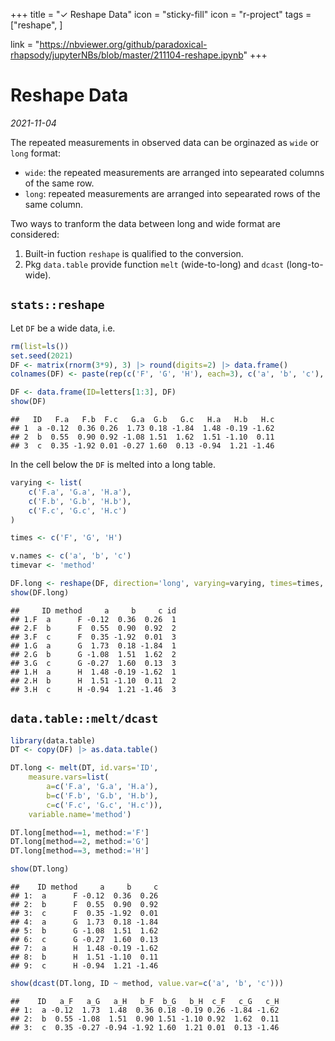 +++
title = "✓ Reshape Data"
icon = "sticky-fill"
icon = "r-project"
tags = ["reshape", ]

link = "https://nbviewer.org/github/paradoxical-rhapsody/jupyterNBs/blob/master/211104-reshape.ipynb"
+++

# Reshape Data
*2021-11-04*

The repeated measurements in observed data can be orginazed as `wide` or `long` format:

* `wide`: the repeated measurements are arranged into sepearated columns of the same row.
* `long`: repeated measurements are arranged into sepearated rows of the same column.

Two ways to tranform the data between long and wide format are considered:

1. Built-in fuction `reshape` is qualified to the conversion.
2. Pkg `data.table` provide function `melt` (wide-to-long) and `dcast` (long-to-wide).


## `stats::reshape`

Let `DF` be a wide data, i.e.


```r
rm(list=ls())
set.seed(2021)
DF <- matrix(rnorm(3*9), 3) |> round(digits=2) |> data.frame()
colnames(DF) <- paste(rep(c('F', 'G', 'H'), each=3), c('a', 'b', 'c'), sep='.')

DF <- data.frame(ID=letters[1:3], DF)
show(DF)
```

```
##   ID   F.a   F.b  F.c   G.a  G.b   G.c   H.a   H.b   H.c
## 1  a -0.12  0.36 0.26  1.73 0.18 -1.84  1.48 -0.19 -1.62
## 2  b  0.55  0.90 0.92 -1.08 1.51  1.62  1.51 -1.10  0.11
## 3  c  0.35 -1.92 0.01 -0.27 1.60  0.13 -0.94  1.21 -1.46
```

In the cell below the `DF` is melted into a long table.


```r
varying <- list(
    c('F.a', 'G.a', 'H.a'),
    c('F.b', 'G.b', 'H.b'),
    c('F.c', 'G.c', 'H.c')
)

times <- c('F', 'G', 'H')

v.names <- c('a', 'b', 'c')
timevar <- 'method'

DF.long <- reshape(DF, direction='long', varying=varying, times=times, v.names=v.names, timevar=timevar)
show(DF.long)
```

```
##     ID method     a     b     c id
## 1.F  a      F -0.12  0.36  0.26  1
## 2.F  b      F  0.55  0.90  0.92  2
## 3.F  c      F  0.35 -1.92  0.01  3
## 1.G  a      G  1.73  0.18 -1.84  1
## 2.G  b      G -1.08  1.51  1.62  2
## 3.G  c      G -0.27  1.60  0.13  3
## 1.H  a      H  1.48 -0.19 -1.62  1
## 2.H  b      H  1.51 -1.10  0.11  2
## 3.H  c      H -0.94  1.21 -1.46  3
```


## `data.table::melt/dcast`


```r
library(data.table)
DT <- copy(DF) |> as.data.table()

DT.long <- melt(DT, id.vars='ID', 
    measure.vars=list(
        a=c('F.a', 'G.a', 'H.a'), 
        b=c('F.b', 'G.b', 'H.b'), 
        c=c('F.c', 'G.c', 'H.c')), 
    variable.name='method')

DT.long[method==1, method:='F']
DT.long[method==2, method:='G']
DT.long[method==3, method:='H']

show(DT.long)
```

```
##    ID method     a     b     c
## 1:  a      F -0.12  0.36  0.26
## 2:  b      F  0.55  0.90  0.92
## 3:  c      F  0.35 -1.92  0.01
## 4:  a      G  1.73  0.18 -1.84
## 5:  b      G -1.08  1.51  1.62
## 6:  c      G -0.27  1.60  0.13
## 7:  a      H  1.48 -0.19 -1.62
## 8:  b      H  1.51 -1.10  0.11
## 9:  c      H -0.94  1.21 -1.46
```


```r
show(dcast(DT.long, ID ~ method, value.var=c('a', 'b', 'c')))
```

```
##    ID   a_F   a_G   a_H   b_F  b_G   b_H  c_F   c_G   c_H
## 1:  a -0.12  1.73  1.48  0.36 0.18 -0.19 0.26 -1.84 -1.62
## 2:  b  0.55 -1.08  1.51  0.90 1.51 -1.10 0.92  1.62  0.11
## 3:  c  0.35 -0.27 -0.94 -1.92 1.60  1.21 0.01  0.13 -1.46
```

